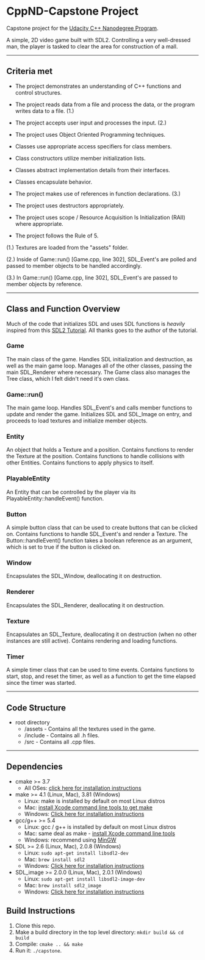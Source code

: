 # CppND-Capstone Project

Capstone project for the [Udacity C++ Nanodegree Program](https://www.udacity.com/course/c-plus-plus-nanodegree--nd213).

A simple, 2D video game built with SDL2. Controlling a very well-dressed man, the player is tasked to clear the area for construction of a mall.

---

## Criteria met

* The project demonstrates an understanding of C++ functions and control structures.
* The project reads data from a file and process the data, or the program writes data to a file. (1.)
* The project accepts user input and processes the input. (2.)

* The project uses Object Oriented Programming techniques.
* Classes use appropriate access specifiers for class members.
* Class constructors utilize member initialization lists.
* Classes abstract implementation details from their interfaces.
* Classes encapsulate behavior.

* The project makes use of references in function declarations. (3.)
* The project uses destructors appropriately.
* The project uses scope / Resource Acquisition Is Initialization (RAII) where appropriate.
* The project follows the Rule of 5.

(1.) Textures are loaded from the "assets" folder.

(2.) Inside of Game::run() \[Game.cpp, line 302], SDL_Event's are polled and passed to member objects to be handled accordingly.

(3.) In Game::run() \[Game.cpp, line 302], SDL_Event's are passed to member objects by reference.

---

## Class and Function Overview

Much of the code that initializes SDL and uses SDL functions is *heavily* inspired from this [SDL2 Tutorial](https://lazyfoo.net/tutorials/SDL/index.php). All thanks goes to the author of the tutorial.

### **Game**

The main class of the game. Handles SDL initialization and destruction, as well as the main game loop. 
Manages all of the other classes, passing the main SDL_Renderer where necessary. 
The Game class also manages the Tree class, which I felt didn't need it's own class. 

### **Game::run()**

The main game loop. 
Handles SDL_Event's and calls member functions to update and render the game. 
Initializes SDL and SDL_Image on entry, and proceeds to load textures and initialize member objects.

### **Entity**

An object that holds a Texture and a position.
Contains functions to render the Texture at the position.
Contains functions to handle collisions with other Entities.
Contains functions to apply physics to itself.

### **PlayableEntity**

An Entity that can be controlled by the player via its PlayableEntity::handleEvent() function.

### **Button**

A simple button class that can be used to create buttons that can be clicked on.
Contains functions to handle SDL_Event's and render a Texture.
The Button::handleEvent() function takes a boolean reference as an argument, which is set to true if the button is clicked on.

### **Window**

Encapsulates the SDL_Window, deallocating it on destruction.

### **Renderer**

Encapsulates the SDL_Renderer, deallocating it on destruction.

### **Texture**

Encapsulates an SDL_Texture, deallocating it on destruction (when no other instances are still active).
Contains rendering and loading functions.

### **Timer**

A simple timer class that can be used to time events. 
Contains functions to start, stop, and reset the timer, as well as a function to get the time elapsed since the timer was started.

---

## Code Structure

* root directory
  * /assets - Contains all the textures used in the game.
  * /include - Contains all .h files.
  * /src - Contains all .cpp files.

---

## Dependencies
* cmake >= 3.7
  * All OSes: [click here for installation instructions](https://cmake.org/install/)
* make >= 4.1 (Linux, Mac), 3.81 (Windows)
  * Linux: make is installed by default on most Linux distros
  * Mac: [install Xcode command line tools to get make](https://developer.apple.com/xcode/features/)
  * Windows: [Click here for installation instructions](http://gnuwin32.sourceforge.net/packages/make.htm)
* gcc/g++ >= 5.4
  * Linux: gcc / g++ is installed by default on most Linux distros
  * Mac: same deal as make - [install Xcode command line tools](https://developer.apple.com/xcode/features/)
  * Windows: recommend using [MinGW](http://www.mingw.org/)
* SDL >= 2.6 (Linux, Mac), 2.0.8 (Windows)
  * Linux: `sudo apt-get install libsdl2-dev`
  * Mac: `brew install sdl2`
  * Windows: [Click here for installation instructions](https://wiki.libsdl.org/Installation)
* SDL_image >= 2.0.0 (Linux, Mac), 2.0.1 (Windows)
  * Linux: `sudo apt-get install libsdl2-image-dev`
  * Mac: `brew install sdl2_image`
  * Windows: [Click here for installation instructions](https://www.libsdl.org/projects/SDL_image/)

## Build Instructions

1. Clone this repo.
2. Make a build directory in the top level directory: `mkdir build && cd build`
3. Compile: `cmake .. && make`
4. Run it: `./capstone`.